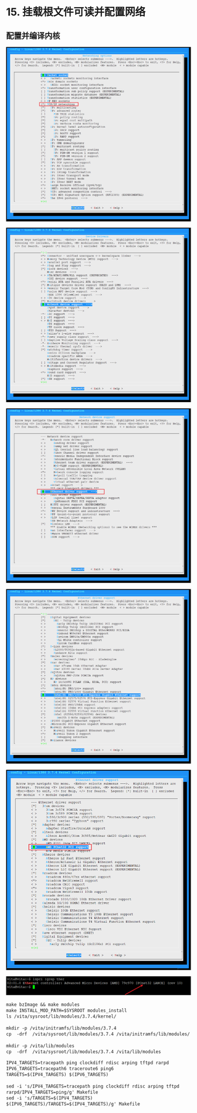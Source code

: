 # 15. 挂载根文件可读并配置网络

## 配置并编译内核

![image-20201122163903139](image/挂载根文件可读并配置网络/image-20201122163903139.png)

![image-20201122164018979](image/挂载根文件可读并配置网络/image-20201122164018979.png)

![image-20201122164043768](image/挂载根文件可读并配置网络/image-20201122164043768.png)

![image-20201122164105144](image/挂载根文件可读并配置网络/image-20201122164105144.png)

![image-20201122170424965](image/挂载根文件可读并配置网络/image-20201122170424965.png)

![image-20201122170557714](image/挂载根文件可读并配置网络/image-20201122170557714.png)

```
make bzImage && make modules
make INSTALL_MOD_PATH=$SYSROOT modules_install
ls /vita/sysroot/lib/modules/3.7.4/kernel/

mkdir -p /vita/initramfs/lib/modules/3.7.4
cp  -drf  /vita/sysroot/lib/modules/3.7.4 /vita/initramfs/lib/modules/

mkdir -p /vita/lib/modules
cp  -drf  /vita/sysroot/lib/modules/3.7.4 /vita/lib/modules
```

```
IPV4_TARGETS=tracepath ping clockdiff rdisc arping tftpd rarpd
IPV6_TARGETS=tracepath6 traceroute6 ping6
TARGETS=$(IPV4_TARGETS) $(IPV6_TARGETS)

sed -i 's/IPV4_TARGETS=tracepath ping clockdiff rdisc arping tftpd rarpd/IPV4_TARGETS=ping/g' Makefile
sed -i 's/TARGETS=$(IPV4_TARGETS) $(IPV6_TARGETS)/TARGETS=$(IPV4_TARGETS)/g' Makefile
```

